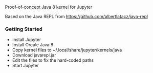 Proof-of-concept Java 8 kernel for Jupyter

Based on the Java REPL from https://github.com/albertlatacz/java-repl

### Getting Started
- Install Jupyter
- Install Orcale Java 8
- Copy kernel files to ~/.local/share/jupyter/kernels/java
- Download javarepl.jar
- Edit the files to fix the hard-coded paths
- Start Jupyter

